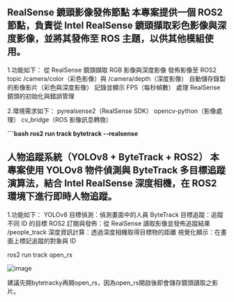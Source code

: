**RealSense 鏡頭影像發佈節點**
本專案提供一個 ROS2 節點，負責從 Intel RealSense 鏡頭擷取彩色影像與深度影像，並將其發佈至 ROS 主題，以供其他模組使用。
-------------------------
1.功能如下：
從 RealSense 鏡頭擷取 RGB 影像與深度影像
發佈影像至 ROS2 topic /camera/color（彩色影像）與 /camera/depth（深度影像）
自動儲存錄製的影像影片（彩色與深度影像）
記錄並顯示 FPS（每秒幀數）
處理 RealSense 鏡頭的初始化與錯誤管理

2.環境需求如下：
pyrealsense2（RealSense SDK）
opencv-python（影像處理）
cv_bridge（ROS 影像訊息轉換）

**```bash ros2 run track bytetrack --realsense**



**人物追蹤系統（YOLOv8 + ByteTrack + ROS2）**
本專案使用 YOLOv8 物件偵測與 ByteTrack 多目標追蹤演算法，結合 Intel RealSense 深度相機，在 ROS2 環境下進行即時人物追蹤。
-------------------------
1.功能如下：
YOLOv8 目標偵測：偵測畫面中的人員
ByteTrack 目標追蹤：追蹤不同 ID 的目標
ROS2 訂閱與發佈：從 RealSense 讀取影像並發佈追蹤結果 /people_track
深度資訊計算：透過深度相機取得目標物的距離
視覺化顯示：在畫面上標記追蹤的對象與 ID

ros2 run track open_rs

![image](https://github.com/user-attachments/assets/429db481-6f6d-4282-8508-e97589ff2f03)

建議先開bytetracky再開open_rs，因為open_rs開啟後即會儲存鏡頭讀取之影片。
